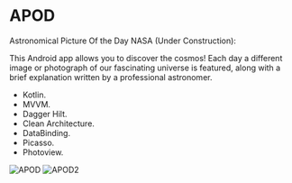 # APOD

Astronomical Picture Of the Day NASA (Under Construction):

This Android app allows you to discover the cosmos! Each day a different image or photograph of our fascinating universe is featured, along with a brief explanation written by a professional astronomer.

- Kotlin. 
- MVVM.
- Dagger Hilt.
- Clean Architecture.
- DataBinding.
- Picasso.
- Photoview.

![APOD](https://user-images.githubusercontent.com/37807677/211391482-aa610586-55b2-46c4-8f1a-07c9ecf9408c.png)
![APOD2](https://user-images.githubusercontent.com/37807677/211391635-e84d77dc-fd73-49ad-bc46-77c258cac734.png)
